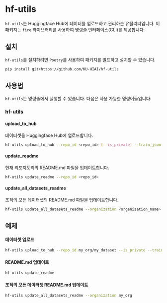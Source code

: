 # hf-utils

`hf-utils`는 Huggingface Hub에 데이터를 업로드하고 관리하는 유틸리티입니다. 이 패키지는 `fire` 라이브러리를 사용하여 명령줄 인터페이스(CLI)를 제공합니다.

## 설치

`hf-utils`를 설치하려면 `Poetry`를 사용하여 패키지를 빌드하고 설치할 수 있습니다.

```sh
pip install git+https://github.com/KU-HIAI/hf-utils
```

## 사용법

`hf-utils`는 명령줄에서 실행할 수 있습니다. 다음은 사용 가능한 명령어들입니다:

### hf-utils

#### upload_to_hub

데이터셋을 Huggingface Hub에 업로드합니다.

```sh
hf-utils upload_to_hub --repo_id <repo_id> [--is_private] --train_json <train_json_path> [--val_json <val_json_path>] [--test_json <test_json_path>] [--train_test_split_ratio <ratio>]
```

#### update_readme

현재 리포지토리의 README.md 파일을 업데이트합니다.

```sh
hf-utils update_readme --repo_id <repo_id>
```

#### update_all_datasets_readme

조직의 모든 데이터셋의 README.md 파일을 업데이트합니다.

```sh
hf-utils update_all_datasets_readme --organization <organization_name>
```

## 예제

#### 데이터셋 업로드

```sh
hf-utils upload_to_hub --repo_id my_org/my_dataset --is_private --train_json path/to/train.json --val_json path/to/val.json --test_json path/to/test.json --train_test_split_ratio 0.9
```

#### README.md 업데이트

```sh
hf-utils update_readme
```

#### 조직의 모든 데이터셋 README.md 업데이트


```sh
hf-utils update_all_datasets_readme --organization my_org
```